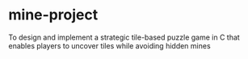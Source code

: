 # mine-project
To design and implement a strategic tile-based puzzle game in C that  enables players to uncover tiles while avoiding hidden mines
